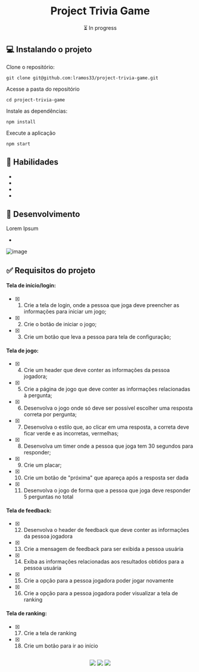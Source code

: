 <h1 align="center">Project Trivia Game</h1>

<p align="center">⏳ In progress</p>

## 💻 Instalando o projeto

Clone o repositório:

```
git clone git@github.com:lramos33/project-trivia-game.git
```

Acesse a pasta do repositório

```
cd project-trivia-game
```

Instale as dependências:
```
npm install
```

Execute a aplicação
```
npm start
```

## 🚀 Habilidades

- 
-
-
-

## 🔧 Desenvolvimento

Lorem Ipsum

- 

![image]()

## ✅ Requisitos do projeto

#### Tela de início/login:

- [x] 1. Crie a tela de login, onde a pessoa que joga deve preencher as informações para iniciar um jogo;
- [x] 2. Crie o botão de iniciar o jogo;
- [x] 3. Crie um botão que leva a pessoa para tela de configuração;

#### Tela de jogo:

- [x] 4. Crie um header que deve conter as informações da pessoa jogadora;
- [x] 5. Crie a página de jogo que deve conter as informações relacionadas à pergunta;
- [x] 6. Desenvolva o jogo onde só deve ser possível escolher uma resposta correta por pergunta;
- [x] 7. Desenvolva o estilo que, ao clicar em uma resposta, a correta deve ficar verde e as incorretas, vermelhas;
- [x] 8. Desenvolva um timer onde a pessoa que joga tem 30 segundos para responder;
- [x] 9. Crie um placar;
- [x] 10. Crie um botão de "próxima" que apareça após a resposta ser dada
- [x] 11. Desenvolva o jogo de forma que a pessoa que joga deve responder 5 perguntas no total

#### Tela de feedback:

- [x] 12. Desenvolva o header de feedback que deve conter as informações da pessoa jogadora
- [x] 13. Crie a mensagem de feedback para ser exibida a pessoa usuária
- [x] 14. Exiba as informações relacionadas aos resultados obtidos para a pessoa usuária
- [x] 15. Crie a opção para a pessoa jogadora poder jogar novamente
- [x] 16. Crie a opção para a pessoa jogadora poder visualizar a tela de ranking

#### Tela de ranking:

- [x] 17. Crie a tela de ranking
- [x] 18. Crie um botão para ir ao início

##

<div align="center">
  <img src="https://shields.io/github/repo-size/lramos33/project-trivia-game">
  <img src="https://shields.io/github/languages/top/lramos33/project-trivia-game">
  <img src="https://shields.io/github/last-commit/lramos33/project-trivia-game">
</div>
